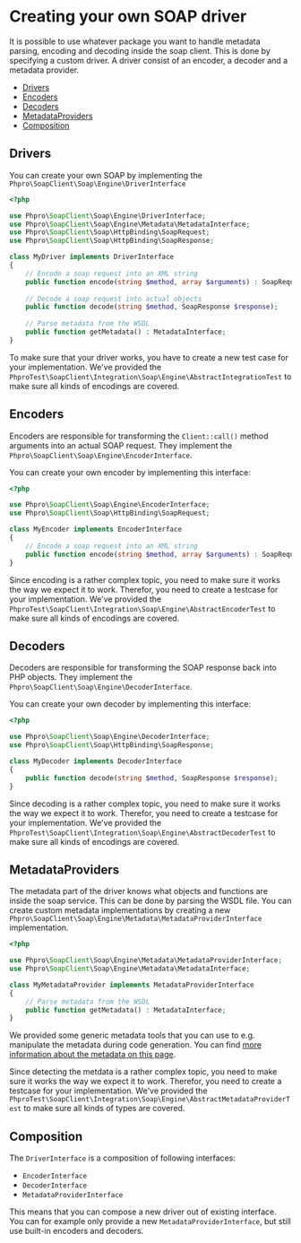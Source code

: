 # Creating your own SOAP driver

It is possible to use whatever package you want to handle metadata parsing, encoding and decoding inside the soap client.
This is done by specifying a custom driver. A driver consist of an encoder, a decoder and a metadata provider.

- [Drivers](#drivers)
- [Encoders](#encoders)
- [Decoders](#decoders)
- [MetadataProviders](#metadataproviders)
- [Composition](#composition)


## Drivers

You can create your own SOAP by implementing the `Phpro\SoapClient\Soap\Engine\DriverInterface`

```php
<?php

use Phpro\SoapClient\Soap\Engine\DriverInterface;
use Phpro\SoapClient\Soap\Engine\Metadata\MetadataInterface;
use Phpro\SoapClient\Soap\HttpBinding\SoapRequest;
use Phpro\SoapClient\Soap\HttpBinding\SoapResponse;

class MyDriver implements DriverInterface
{
    // Encode a soap request into an XML string
    public function encode(string $method, array $arguments) : SoapRequest;
    
    // Decode a soap request into actual objects
    public function decode(string $method, SoapResponse $response);
    
    // Parse metadata from the WSDL
    public function getMetadata() : MetadataInterface;
}
```

To make sure that your driver works, you have to create a new test case for your implementation.
We've provided the `PhproTest\SoapClient\Integration\Soap\Engine\AbstractIntegrationTest` to make sure all kinds of encodings are covered.


## Encoders

Encoders are responsible for transforming the `Client::call()` method arguments into an actual SOAP request. 
They implement the `Phpro\SoapClient\Soap\Engine\EncoderInterface`.

You can create your own encoder by implementing this interface:

```php
<?php

use Phpro\SoapClient\Soap\Engine\EncoderInterface;
use Phpro\SoapClient\Soap\HttpBinding\SoapRequest;

class MyEncoder implements EncoderInterface
{   
    // Encode a soap request into an XML string
    public function encode(string $method, array $arguments) : SoapRequest;
}
```

Since encoding is a rather complex topic, you need to make sure it works the way we expect it to work.
Therefor, you need to create a testcase for your implementation.
We've provided the `PhproTest\SoapClient\Integration\Soap\Engine\AbstractEncoderTest` to make sure all kinds of encodings are covered.


## Decoders

Decoders are responsible for transforming the SOAP response back into PHP objects. 
They implement the `Phpro\SoapClient\Soap\Engine\DecoderInterface`.

You can create your own decoder by implementing this interface:

```php
<?php

use Phpro\SoapClient\Soap\Engine\DecoderInterface;
use Phpro\SoapClient\Soap\HttpBinding\SoapResponse;

class MyDecoder implements DecoderInterface
{
    public function decode(string $method, SoapResponse $response);
}
```

Since decoding is a rather complex topic, you need to make sure it works the way we expect it to work.
Therefor, you need to create a testcase for your implementation.
We've provided the `PhproTest\SoapClient\Integration\Soap\Engine\AbstractDecoderTest` to make sure all kinds of encodings are covered.


## MetadataProviders

The metadata part of the driver knows what objects and functions are inside the soap service. This can be done by parsing the WSDL file.
You can create custom metadata implementations by creating a new `Phpro\SoapClient\Soap\Engine\Metadata\MetadataProviderInterface` implementation.

```php
<?php

use Phpro\SoapClient\Soap\Engine\Metadata\MetadataProviderInterface;
use Phpro\SoapClient\Soap\Engine\Metadata\MetadataInterface;

class MyMetadataProvider implements MetadataProviderInterface
{
    // Parse metadata from the WSDL
    public function getMetadata() : MetadataInterface;
}
```

We provided some generic metadata tools that you can use to e.g. manipulate the metadata during code generation.
You can find [more information about the metadata on this page](./metadata.md).

Since detecting the metdata is a rather complex topic, you need to make sure it works the way we expect it to work.
Therefor, you need to create a testcase for your implementation.
We've provided the `PhproTest\SoapClient\Integration\Soap\Engine\AbstractMetadataProviderTest` to make sure all kinds of types are covered.


## Composition

The `DriverInterface` is a composition of following interfaces:

- `EncoderInterface`
- `DecoderInterface`
- `MetadataProviderInterface`

This means that you can compose a new driver out of existing interface.
You can for example only provide a new `MetadataProviderInterface`, but still use built-in encoders and decoders.
